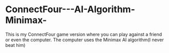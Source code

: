 # ConnectFour---AI-Algorithm-Minimax-
This is my ConnectFour game version where you can play against a friend or even the computer. The computer uses the Minimax AI algorithm(I never beat him)
